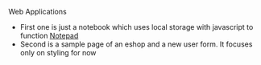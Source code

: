 Web Applications 
  - First one is just a notebook which uses local storage with javascript to function
  [Notepad](../note-pad)
  - Second is a sample page of an eshop and a new user form. It focuses only on styling for now
